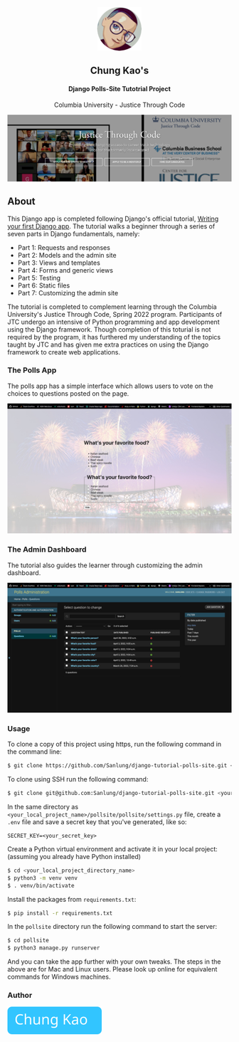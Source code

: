 <p align="center"><img width="100" src="./pollsite/polls/static/polls/images/avatar.png" /></p>
<h2 align="center">Chung Kao's</h2>
<h4 align="center">Django Polls-Site Tutotrial Project</h4>
<p align="center">Columbia University - Justice Through Code</p>
<p align="center"><img width="600" src="./pollsite/polls/static/polls/images/jtc_site_screenshot.png" /></p>

## About

This Django app is completed following Django's official tutorial, [Writing your first Django app](https://docs.djangoproject.com/en/4.0/intro/tutorial01/). The tutorial walks a beginner through a series of seven parts in Django fundamentals, namely:

-   Part 1: Requests and responses
-   Part 2: Models and the admin site
-   Part 3: Views and templates
-   Part 4: Forms and generic views
-   Part 5: Testing
-   Part 6: Static files
-   Part 7: Customizing the admin site

The tutorial is completed to complement learning through the Columbia University's Justice Through Code, Spring 2022 program. Participants of JTC undergo an intensive of Python programming and app development using the Django framework. Though completion of this toturial is not required by the program, it has furthered my understanding of the topics taught by JTC and has given me extra practices on using the Django framework to create web applications.

### The Polls App

The polls app has a simple interface which allows users to vote on the choices to questions posted on the page.

![Django polls site](./pollsite/polls/static/polls/images/app.jpg)

### The Admin Dashboard

The tutorial also guides the learner through customizing the admin dashboard.

![Django admin page](./pollsite/polls/static/polls/images/admin.png)

### Usage

To clone a copy of this project using https, run the following command in the command line:

```bash
$ git clone https://github.com/Sanlung/django-tutorial-polls-site.git <your_project_directory_name>
```

To clone using SSH run the following command:

```bash
$ git clone git@github.com:Sanlung/django-tutorial-polls-site.git <your_project_directory_name>
```

In the same directory as `<your_local_project_name>/pollsite/pollsite/settings.py` file, create a `.env` file and save a secret key that you've generated, like so:

```.evn
SECRET_KEY=<your_secret_key>
```

Create a Python virtual environment and activate it in your local project: (assuming you already have Python installed)

```bash
$ cd <your_local_project_directory_name>
$ python3 -m venv venv
$ . venv/bin/activate
```

Install the packages from `requirements.txt`:

```bash
$ pip install -r requirements.txt
```

In the `pollsite` directory run the following command to start the server:

```bash
$ cd pollsite
$ python3 manage.py runserver
```

And you can take the app further with your own tweaks. The steps in the above are for Mac and Linux users. Please look up online for equivalent commands for Windows machines.

### Author

[![Chung Kao](./pollsite/polls/static/polls/images/Chung_button.svg)](https://github.com/Sanlung)
